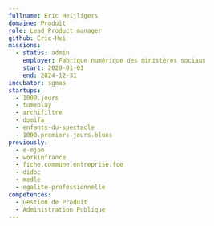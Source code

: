 ```yaml
---
fullname: Eric Heijligers
domaine: Produit
role: Lead Product manager
github: Eric-Hei
missions:
  - status: admin
    employer: Fabrique numérique des ministères sociaux
    start: 2020-01-01
    end: 2024-12-31
incubator: sgmas
startups:
  - 1000.jours
  - tumeplay
  - archifiltre
  - domifa
  - enfants-du-spectacle
  - 1000.premiers.jours.blues
previously:
  - e-mjpm
  - workinfrance
  - fiche.commune.entreprise.fce
  - didoc
  - medle
  - egalite-professionnelle
competences:
  - Gestion de Produit
  - Administration Publique
---
```

